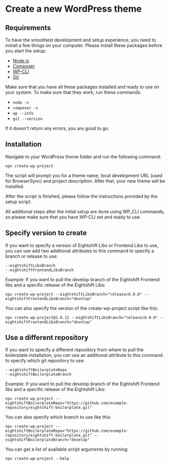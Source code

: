 # Create a new WordPress theme

## Requirements

To have the smoothest development and setup experience, you need to install a few things on your computer. Please install these packages before you start the setup:

- [Node.js](https://nodejs.org/en/)
- [Composer](https://getcomposer.org/)
- [WP-CLI](https://wp-cli.org/)
- [Git](https://git-scm.com/)

Make sure that you have all these packages installed and ready to use on your system. To make sure that they work, run these commands:

- `node -v`
- `composer -v`
- `wp --info`
- `git --version`

If it doesn't return any errors, you are good to go.

## Installation

Navigate to your WordPress theme folder and run the following command:

`npx create-wp-project`

The script will prompt you for a theme name, local development URL (used for BrowserSync) and project description. After that, your new theme will be installed.

After the script is finished, please follow the instructions provided by the setup script.

All additional steps after the initial setup are done using WP_CLI commands, so please make sure that you have WP-CLI set and ready to use.

## Specify version to create

If you want to specify a version of Eightshift Libs or Frontend Libs to use, you can use add two additional attributes to this command to specify a branch or release to use:

```
--eightshiftLibsBranch
--eightshiftFrontendLibsBranch
```

Example:
If you want to pull the develop branch of the Eightshift Frontend libs and a specific release of the Eightshift Libs:

```
npx create-wp-project --eightshiftLibsBranch="release/6.0.0" --eightshiftFrontendLibsBranch="develop"
```

You can also specify the version of the create-wp-project script like this:

```
npx create-wp-project@2.0.12 --eightshiftLibsBranch="release/6.0.0" --eightshiftFrontendLibsBranch="develop"
```


## Use a different repository

If you want to specify a different repository from where to pull the boilerplate installation, you can use an additional attribute to this command to specify which git repository to use:

```
--eightshiftBoilerplateRepo
--eightshiftBoilerplateBranch
```

Example:
If you want to pull the develop branch of the Eightshift Frontend libs and a specific release of the Eightshift Libs:


```
npx create-wp-project --eightshiftBoilerplateRepo="https://github.com/example-repository/eightshift-boilerplate.git"
```

You can also specify which branch to use like this:


```
npx create-wp-project --eightshiftBoilerplateRepo="https://github.com/example-repository/eightshift-boilerplate.git" --eightshiftBoilerplateBranch="develop"
```

You can get a list of available script arguments by running:

`npx create-wp-project --help`

